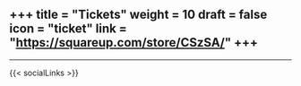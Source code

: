 +++
title = "Tickets"
weight = 10
draft = false
icon = "ticket"
link = "https://squareup.com/store/CSzSA/"
+++
---

---

{{< socialLinks >}}
